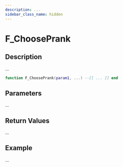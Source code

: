```yaml
---
description: ...
sidebar_class_name: hidden
---
```


# F_ChoosePrank

## Description

...

```lua
function F_ChoosePrank(param1, ...) --[[ ... ]] end
```

## Parameters

...

## Return Values

...

## Example

...

